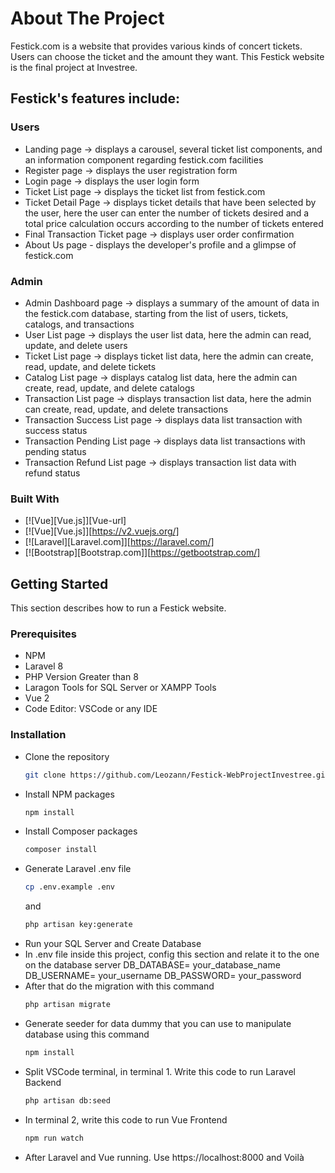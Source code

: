 # About The Project
Festick.com is a website that provides various kinds of concert tickets. Users can choose the ticket and the amount they want. This Festick website is the final project at Investree.

## Festick's features include:
### Users
- Landing page -> displays a carousel, several ticket list components, and an information component regarding festick.com facilities
- Register page -> displays the user registration form
- Login page -> displays the user login form
- Ticket List page -> displays the ticket list from festick.com
- Ticket Detail Page -> displays ticket details that have been selected by the user, here the user can enter the number of tickets desired and a total price calculation occurs according to the number of tickets entered
- Final Transaction Ticket page -> displays user order confirmation
- About Us page - displays the developer's profile and a glimpse of festick.com

### Admin
- Admin Dashboard page -> displays a summary of the amount of data in the festick.com database, starting from the list of users, tickets, catalogs, and transactions
- User List page -> displays the user list data, here the admin can read, update, and delete users
- Ticket List page -> displays ticket list data, here the admin can create, read, update, and delete tickets
- Catalog List page -> displays catalog list data, here the admin can create, read, update, and delete catalogs
- Transaction List page -> displays transaction list data, here the admin can create, read, update, and delete transactions
- Transaction Success List page -> displays data list transaction with success status
- Transaction Pending List page -> displays data list transactions with pending status
- Transaction Refund List page -> displays transaction list data with refund status

### Built With
* [![Vue][Vue.js]][Vue-url]
* [![Vue][Vue.js]][https://v2.vuejs.org/]
* [![Laravel][Laravel.com]][https://laravel.com/]
* [![Bootstrap][Bootstrap.com]][https://getbootstrap.com/]


## Getting Started
This section describes how to run a Festick website.

### Prerequisites
* NPM
* Laravel 8
* PHP Version Greater than 8
* Laragon Tools for SQL Server or XAMPP Tools
* Vue 2
* Code Editor: VSCode or any IDE

### Installation
- Clone the repository
    ```sh
    git clone https://github.com/Leozann/Festick-WebProjectInvestree.git
    ```
- Install NPM packages
   ```sh
   npm install
   ```
- Install Composer packages
   ```sh
   composer install
   ```
- Generate Laravel .env file
   ```sh
   cp .env.example .env
   ```
   and
   ```sh
   php artisan key:generate
   ```
- Run your SQL Server and Create Database
- In .env file inside this project, config this section and relate it to the one on the database server
    DB_DATABASE= your_database_name
    DB_USERNAME= your_username
    DB_PASSWORD= your_password
- After that do the migration with this command
   ```sh
   php artisan migrate
   ```
- Generate seeder for data dummy that you can use to manipulate database using this command
   ```sh
   npm install
   ```
- Split VSCode terminal, in terminal 1. Write this code to run Laravel Backend
   ```sh
   php artisan db:seed
   ```
- In terminal 2, write this code to run Vue Frontend
   ```sh
   npm run watch
   ```
- After Laravel and Vue running. Use https://localhost:8000 and Voilà

